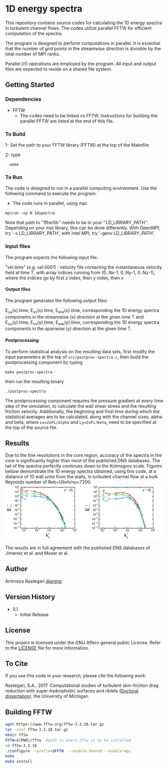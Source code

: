 # 1D energy spectra
This repository contains source codes for calculating the 1D energy spectra in turbulent channel flows. The codes utilize parallel FFTW for efficient computation of the spectra.

The program is designed to perform computations in parallel. It is essential that the number of grid points in the streamwise direction is divisible by the total number of MPI ranks.

Parallel I/O operations are employed by the program. All input and output files are expected to reside on a shared file system.

## Getting Started

### Dependencies

* FFTW
  - The codes need to be linked vs FFTW. Instructions for building the parallel FFTW are listed at the end of this file.

### To Build
  1- Set the path to your FFTW library (FFTW) at the top of the Makefile

  2- type
```
  make 
```

### To Run
The code is designed to run in a parallel computing environment. Use the following command to execute the program:

* The code runs in parallel, using mpi:
```
mpirun -np N 1dspectra
```

Note that path to ''fftw/lib'' needs to be in your ''LD_LIBRARY_PATH''. Depending on your mpi library, this can be done differently. With OpenMPI, try '-x LD_LIBRARY_PATH', with Intel MPI, try '-genv LD_LIBRARY_PATH'.

### Input files
The program expects the following input file:

"vel.time" (e.g. vel.0001) : velocity file containing the instantaneous velocity field at time T, with array indices running from (0..Nx-1, 0..Ny-1, 0..Nz-1), where the indices go by first z index, then y index, then x 

#### Output files
The program generates the following output files:

E<sub>uu</sub>(x).time, E<sub>vv</sub>(x).time, E<sub>ww</sub>(x).time, corresponding the 1D energy spectra components in the streamwise (x) direction at the given time T and E<sub>uu</sub>(y).time, E<sub>vv</sub>(y).time, E<sub>ww</sub>(y).time, corresponding the 1D energy spectra components in the spanwise (y) direction at the given time T.

#### Postprocessing

To perform statistical analysis on the resulting data sets, first modify the input parameters at the top of `src/postproc-spectra.c`, then build the postprocessing component by typing
```
make postproc-spectra
```
then run the resulting binary 
```
./postproc-spectra
```

The postprocessing component requires the pressure gradient at every time step of the simulation, to calculate the wall shear stress and the resulting friction velocity. Additionally, the beginning and final time during which the statistical averages are to be calculated, along with the channel sizes, alpha and beta, where `Lx=2xPi/alpha` and `Ly=2xPi/beta`, need to be specified at the top of the source file. 

## Results

Due to the fine resolutions in the core region, accuracy of the spectra in the core is significantly higher than most of the published DNS databases. The tail of the spectra perfectly continues down to the Kolmogrov scale. Figures bellow demonstrate the 1D energy spectra obtained, using this code, at a distance of 10 wall units from the walls, in turbulent channel flow at a bulk Reynolds number of Reb=Ubxh/nu=7200. 
![Spectra in streamwise and spanwise directions](figs/1D-spectra.png)


The results are in full agreement with the published DNS databases of Jimenez et al. and Moser et al. 


## Author

Amirreza Rastegari [@arstgr](https://github.com/arstgr)

## Version History

* 0.1
    * Initial Release

## License

This project is licensed under the GNU Affero general public License. Refer to the [LICENSE](LICENSE) file for more information.


## To Cite

If you use this code in your research, please cite the following work:

Rastegari, S.A., 2017. Computational studies of turbulent skin-friction drag reduction with super-hydrophobic surfaces and riblets ([Doctoral dissertation](https://deepblue.lib.umich.edu/handle/2027.42/136986)), the University of Michigan.

## Building FFTW
```bash
wget https://www.fftw.org/fftw-3.3.10.tar.gz
tar -xzvf fftw-3.3.10.tar.gz
mkdir fftw
FFTW=$(PWD)/fftw  #path to where fftw is to be installed
cd fftw-3.3.10
./configure --prefix=$FFTW  --enable-shared --enable-mpi
make 
make install
```